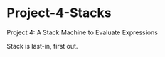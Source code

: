# Project-4-Stacks
Project 4: A Stack Machine to Evaluate Expressions


Stack is last-in, first out.